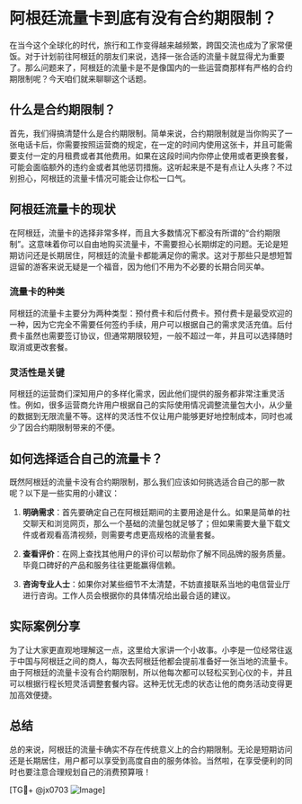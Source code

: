 # 阿根廷流量卡到底有没有合约期限制？

在当今这个全球化的时代，旅行和工作变得越来越频繁，跨国交流也成为了家常便饭。对于计划前往阿根廷的朋友们来说，选择一张合适的流量卡就显得尤为重要了。那么问题来了，阿根廷的流量卡是不是像国内的一些运营商那样有严格的合约期限制呢？今天咱们就来聊聊这个话题。

## 什么是合约期限制？

首先，我们得搞清楚什么是合约期限制。简单来说，合约期限制就是当你购买了一张电话卡后，你需要按照运营商的规定，在一定的时间内使用这张卡，并且可能需要支付一定的月租费或者其他费用。如果在这段时间内你停止使用或者更换套餐，可能会面临额外的违约金或者其他惩罚措施。这听起来是不是有点让人头疼？不过别担心，阿根廷的流量卡情况可能会让你松一口气。

## 阿根廷流量卡的现状

在阿根廷，流量卡的选择非常多样，而且大多数情况下都没有所谓的“合约期限制”。这意味着你可以自由地购买流量卡，不需要担心长期绑定的问题。无论是短期访问还是长期居住，阿根廷的流量卡都能满足你的需求。这对于那些只是想短暂逗留的游客来说无疑是一个福音，因为他们不用为不必要的长期合同买单。

### 流量卡的种类

阿根廷的流量卡主要分为两种类型：预付费卡和后付费卡。预付费卡是最受欢迎的一种，因为它完全不需要任何签约手续，用户可以根据自己的需求灵活充值。后付费卡虽然也需要签订协议，但通常期限较短，一般不超过一年，并且可以选择随时取消或更改套餐。

### 灵活性是关键

阿根廷的运营商们深知用户的多样化需求，因此他们提供的服务都非常注重灵活性。例如，很多运营商允许用户根据自己的实际使用情况调整流量包大小，从少量的数据到无限流量不等。这样的灵活性不仅让用户能够更好地控制成本，同时也减少了因合约期限制带来的不便。

## 如何选择适合自己的流量卡？

既然阿根廷的流量卡没有合约期限制，那么我们应该如何挑选适合自己的那一款呢？以下是一些实用的小建议：

1. **明确需求**：首先要确定自己在阿根廷期间的主要用途是什么。如果是简单的社交聊天和浏览网页，那么一个基础的流量包就足够了；但如果需要大量下载文件或者观看高清视频，则需要考虑更高规格的流量套餐。

2. **查看评价**：在网上查找其他用户的评价可以帮助你了解不同品牌的服务质量。毕竟口碑好的产品和服务往往更能赢得信赖。

3. **咨询专业人士**：如果你对某些细节不太清楚，不妨直接联系当地的电信营业厅进行咨询。工作人员会根据你的具体情况给出最合适的建议。

## 实际案例分享

为了让大家更直观地理解这一点，这里给大家讲一个小故事。小李是一位经常往返于中国与阿根廷之间的商人，每次去阿根廷他都会提前准备好一张当地的流量卡。由于阿根廷的流量卡没有合约期限制，所以他每次都可以轻松买到心仪的卡，并且可以根据行程长短灵活调整套餐内容。这种无忧无虑的状态让他的商务活动变得更加高效便捷。

## 总结

总的来说，阿根廷的流量卡确实不存在传统意义上的合约期限制。无论是短期访问还是长期居住，用户都可以享受到高度自由的服务体验。当然啦，在享受便利的同时也要注意合理规划自己的消费预算哦！

[TG💪+ @jx0703 ![Image](https://github.com/user-attachments/assets/dbca1d08-cadb-493c-b0ec-ad6f7a83f270)]